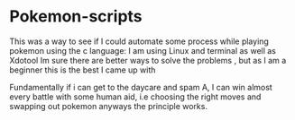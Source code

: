 # Pokemon-scripts

This was a way to see if I could automate some process while playing pokemon using the c language: I am using Linux and terminal as well as Xdotool
Im sure there are better ways to solve the problems , but as I am a beginner this is the best I came up with 

Fundamentally if i can get to the daycare and spam A, I can win almost every battle with some human aid, i.e choosing the right moves and swapping out pokemon anyways the principle works.
